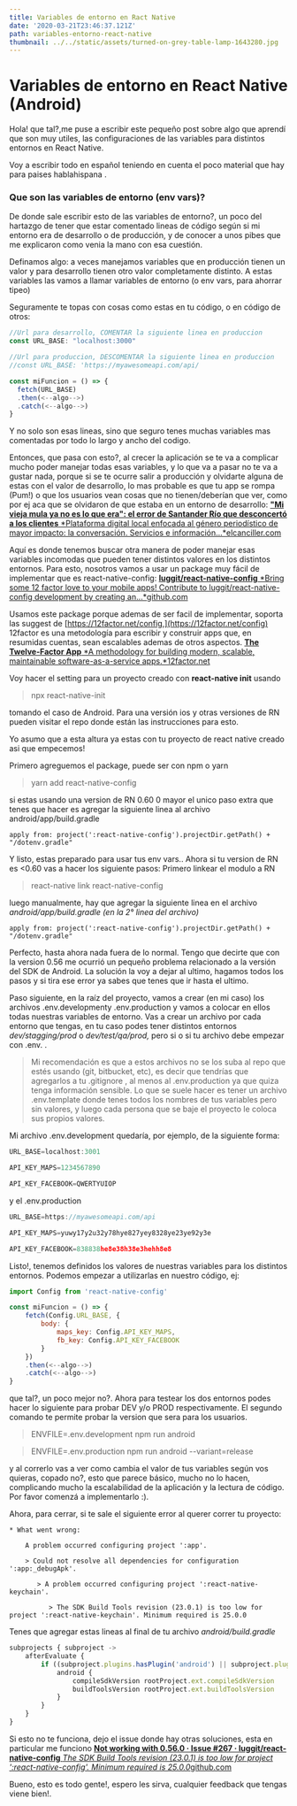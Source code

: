 ```yaml
---
title: Variables de entorno en Ract Native
date: '2020-03-21T23:46:37.121Z'
path: variables-entorno-react-native
thumbnail: ../../static/assets/turned-on-grey-table-lamp-1643280.jpg
---
```


# Variables de entorno en React Native (Android)

Hola! que tal?,me puse a escribir este pequeño post sobre algo que aprendí que son muy utiles, las configuraciones de las variables para distintos entornos en React Native.

Voy a escribir todo en español teniendo en cuenta el poco material que hay para paises hablahispana .

### **Que son las variables de entorno (env vars)?**

De donde sale escribir esto de las variables de entorno?, un poco del hartazgo de tener que estar comentado lineas de código según si mi entorno era de desarrollo o de producción, y de conocer a unos pibes que me explicaron como venia la mano con esa cuestión.

Definamos algo: a veces manejamos variables que en producción tienen un valor y para desarrollo tienen otro valor completamente distinto. A estas variables las vamos a llamar variables de entorno (o env vars, para ahorrar tipeo)

Seguramente te topas con cosas como estas en tu código, o en código de otros:

```js
//Url para desarrollo, COMENTAR la siguiente linea en produccion
const URL_BASE: "localhost:3000"

//Url para produccion, DESCOMENTAR la siguiente linea en produccion
//const URL_BASE: 'https://myawesomeapi.com/api/

const miFuncion = () => {
  fetch(URL_BASE)
  .then(<--algo-->)
  .catch(<--algo-->)
}
```

Y no solo son esas lineas, sino que seguro tenes muchas variables mas comentadas por todo lo largo y ancho del codigo.

Entonces, que pasa con esto?, al crecer la aplicación se te va a complicar mucho poder manejar todas esas variables, y lo que va a pasar no te va a gustar nada, porque si se te ocurre salir a producción y olvidarte alguna de estas con el valor de desarrollo, lo mas probable es que tu app se rompa (Pum!) o que los usuarios vean cosas que no tienen/deberían que ver, como por ej aca que se olvidaron de que estaba en un entorno de desarrollo:
[**"Mi vieja mula ya no es lo que era": el error de Santander Río que desconcertó a los clientes**
*Plataforma digital local enfocada al género periodístico de mayor impacto: la conversación. Servicios e información…*elcanciller.com](https://elcanciller.com/nota/5609)

Aquí es donde tenemos buscar otra manera de poder manejar esas variables incomodas que pueden tener distintos valores en los distintos entornos. Para esto, nosotros vamos a usar un package muy fácil de implementar que es react-native-config:
[**luggit/react-native-config**
*Bring some 12 factor love to your mobile apps! Contribute to luggit/react-native-config development by creating an…*github.com](https://github.com/luggit/react-native-config)

Usamos este package porque ademas de ser facil de implementar, soporta las suggest de [https://12factor.net/config,](https://12factor.net/config) 12factor es una metodología para escribir y construir apps que, en resumidas cuentas, sean escalables ademas de otros aspectos.
[**The Twelve-Factor App**
*A methodology for building modern, scalable, maintainable software-as-a-service apps.*12factor.net](https://12factor.net/)

Voy hacer el setting para un proyecto creado con **react-native init** usando

> npx react-native-init

tomando el caso de Android. Para una versión ios y otras versiones de RN pueden visitar el repo donde están las instrucciones para esto.

Yo asumo que a esta altura ya estas con tu proyecto de react native creado asi que empecemos!

Primero agreguemos el package, puede ser con npm o yarn

> yarn add react-native-config

si estas usando una version de RN 0.60 0 mayor el unico paso extra que tenes que hacer es agregar la siguiente linea al archivo android/app/build.gradle

`apply from: project(':react-native-config').projectDir.getPath() + "/dotenv.gradle"`

Y listo, estas preparado para usar tus env vars.. Ahora si tu version de RN es <0.60 vas a hacer los siguiente pasos: Primero linkear el modulo a RN

> react-native link react-native-config

luego manualmente, hay que agregar la siguiente linea en el archivo *android/app/build.gradle (en la 2° linea del archivo)*

`apply from: project(':react-native-config').projectDir.getPath() + "/dotenv.gradle"`

Perfecto, hasta ahora nada fuera de lo normal. Tengo que decirte que con la version 0.56 me ocurrió un pequeño problema relacionado a la versión del SDK de Android. La solución la voy a dejar al ultimo, hagamos todos los pasos y si tira ese error ya sabes que tenes que ir hasta el ultimo.

Paso siguiente, en la raíz del proyecto, vamos a crear (en mi caso) los archivos .env.developmenty .env.production y vamos a colocar en ellos todas nuestras variables de entorno. Vas a crear un archivo por cada entorno que tengas, en tu caso podes tener distintos entornos *dev/stagging/prod* o *dev/test/qa/prod,* pero si o si tu archivo debe empezar con .env. .
> Mi recomendación es que a estos archivos no se los suba al repo que estés usando (git, bitbucket, etc), es decir que tendrías que agregarlos a tu .gitignore , al menos al .env.production ya que quiza tenga información sensible. Lo que se suele hacer es tener un archivo .env.template donde tenes todos los nombres de tus variables pero sin valores, y luego cada persona que se baje el proyecto le coloca sus propios valores.

Mi archivo .env.development quedaría, por ejemplo, de la siguiente forma:

```js
URL_BASE=localhost:3001

API_KEY_MAPS=1234567890

API_KEY_FACEBOOK=QWERTYUIOP
```

y el .env.production

```js
URL_BASE=https://myawesomeapi.com/api

API_KEY_MAPS=yuwy17y2u32y78hye827yey8328ye23ye92y3e

API_KEY_FACEBOOK=838838he8e38h38e3hehh8e8
```

Listo!, tenemos definidos los valores de nuestras variables para los distintos entornos. Podemos empezar a utilizarlas en nuestro código, ej:

```js
import Config from 'react-native-config'

const miFuncion = () => {
    fetch(Config.URL_BASE, {
        body: {
            maps_key: Config.API_KEY_MAPS, 
            fb_key: Config.API_KEY_FACEBOOK 
        }
    })
    .then(<--algo-->)
    .catch(<--algo-->)
}
```

que tal?, un poco mejor no?. Ahora para testear los dos entornos podes hacer lo siguiente para probar DEV y/o PROD respectivamente. El segundo comando te permite probar la version que sera para los usuarios.
> ENVFILE=.env.development npm run android

> ENVFILE=.env.production npm run android --variant=release

y al correrlo vas a ver como cambia el valor de tus variables según vos quieras, copado no?, esto que parece básico, mucho no lo hacen, complicando mucho la escalabilidad de la aplicación y la lectura de código. Por favor comenzá a implementarlo :).

Ahora, para cerrar, si te sale el siguiente error al querer correr tu proyecto:

    * What went wrong:
    
        A problem occurred configuring project ':app'.
    
        > Could not resolve all dependencies for configuration ':app:_debugApk'.
    
           > A problem occurred configuring project ':react-native-keychain'.
    
              > The SDK Build Tools revision (23.0.1) is too low for project ':react-native-keychain'. Minimum required is 25.0.0

Tenes que agregar estas lineas al final de tu archivo *android/build.gradle*

```js
subprojects { subproject ->
    afterEvaluate {
        if ((subproject.plugins.hasPlugin('android') || subproject.plugins.hasPlugin('android-library'))) {
            android {
                compileSdkVersion rootProject.ext.compileSdkVersion
                buildToolsVersion rootProject.ext.buildToolsVersion
            }
        }
    }
}
```

Si esto no te funciona, dejo el issue donde hay otras soluciones, esta en particular me funciono
[**Not working with 0.56.0 · Issue #267 · luggit/react-native-config**
*The SDK Build Tools revision (23.0.1) is too low for project ':react-native-config'. Minimum required is 25.0.0*github.com](https://github.com/luggit/react-native-config/issues/267)

Bueno, esto es todo gente!, espero les sirva, cualquier feedback que tengas viene bien!.
